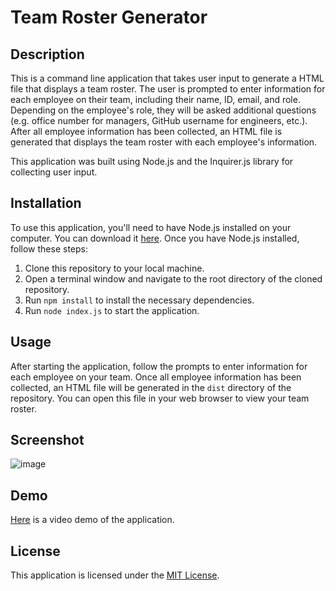 # Team Roster Generator

## Description

This is a command line application that takes user input to generate a HTML file that displays a team roster. The user is prompted to enter information for each employee on their team, including their name, ID, email, and role. Depending on the employee's role, they will be asked additional questions (e.g. office number for managers, GitHub username for engineers, etc.). After all employee information has been collected, an HTML file is generated that displays the team roster with each employee's information.

This application was built using Node.js and the Inquirer.js library for collecting user input.

## Installation

To use this application, you'll need to have Node.js installed on your computer. You can download it [here](https://nodejs.org/en/download/). Once you have Node.js installed, follow these steps:

1. Clone this repository to your local machine.
2. Open a terminal window and navigate to the root directory of the cloned repository.
3. Run `npm install` to install the necessary dependencies.
4. Run `node index.js` to start the application.

## Usage

After starting the application, follow the prompts to enter information for each employee on your team. Once all employee information has been collected, an HTML file will be generated in the `dist` directory of the repository. You can open this file in your web browser to view your team roster.

## Screenshot

![image](https://user-images.githubusercontent.com/100619060/223276939-a4743959-4014-4bc9-b0f6-de7414c18abf.png)

## Demo

[Here](https://www.loom.com/share/a30bfac9c2b04e09bf807557540ed736) is a video demo of the application.

## License

This application is licensed under the [MIT License](https://opensource.org/licenses/MIT).
